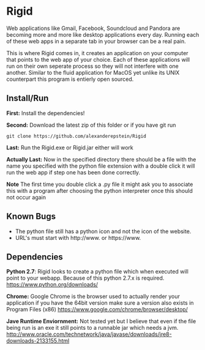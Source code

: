 # Rigid


Web applications like Gmail, Facebook, Soundcloud and Pandora are becoming more and more like desktop applications every day. Running each of these web apps in a separate tab in your browser can be a real pain.

This is where Rigid comes in, it creates an application on your computer that points to the web app of your choice. Each of these applications will run on their own seperate process so they will not interfere with one another. Similar to the fluid application for MacOS yet unlike its UNIX counterpart this program is entierly open sourced.

## Install/Run
**First:** Install the dependencies!

**Second:** Download the latest zip of this folder or if you have git run 
    
    git clone https://github.com/alexanderepstein/Rigid
  
  **Last:** Run the Rigid.exe or Rigid.jar either will work
  
  **Actually Last:** Now in the specified directory there should be a file with the name you specified with the python file extension with a double click it will run the web app if step one has been done correctly. 
  
  **Note** The first time you double click a .py file it might ask you to associate this with a program after choosing the python interpreter once this should not occur again 

## Known Bugs
 * The python file still has a python icon and not the icon of the website.
 * URL's must start with http://www. or https://www.
 

    
## Dependencies
**Python 2.7**: Rigid looks to create a python file which when executed will point to your webapp. Because of this python 2.7.x is required. https://www.python.org/downloads/

**Chrome:** Google Chrome is the browser used to actually render your application if you have the 64bit version make sure a  version also exists in Program Files (x86) https://www.google.com/chrome/browser/desktop/

**Jave Runtime Enviornment:** Not tested yet but I believe that even if the file being run is an exe it still points to a runnable jar which needs a jvm. http://www.oracle.com/technetwork/java/javase/downloads/jre8-downloads-2133155.html
